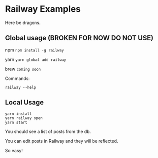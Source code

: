 # Railway Examples

Here be dragons.

## Global usage (BROKEN FOR NOW DO NOT USE)

npm
`npm install -g railway`

yarn
`yarn global add railway`

brew
`coming soon`

Commands:

`railway --help`


## Local Usage

```
yarn install
yarn railway open
yarn start
```

You should see a list of posts from the db.

You can edit posts in Railway and they will be reflected.

So easy!
